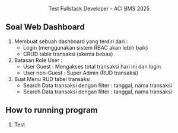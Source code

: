 <p align="center">Test Fullstack Developer - ACI BMS 2025</p>

## Soal Web Dashboard

<ol>
    <li>Membuat sebuah dashboard yang terdiri dari :
        <ul>
            <li>Login (menggunakan sistem RBAC akan lebih baik)</li>
            <li>CRUD table transaksi (skema bebas)</li>
        </ul>
    </li>
    <li>Batasan Role User :
        <ul>
            <li>User Guest : Mengakses total transaksi hari ini dan login</li>
            <li>User non-Guest : Super Admin (RUD transaksi)</li>
        </ul>
    </li>
    <li>Buat Menu RUD tabel transaksi.
        <ul>
            <li>Search Data transaksi dengan filter : tanggal, nama transaksi</li>
            <li>Search Data transaksi dengan filter : tanggal, nama transaksi</li>
        </ul>
    </li>
</ol>

## How to running program

<ol>
    <li>Test</li>
</ol>

